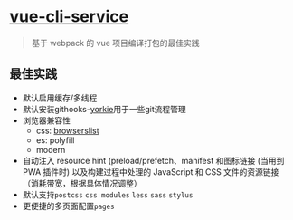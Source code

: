 # [vue-cli-service](https://cli.vuejs.org/)
> 基于 webpack 的 vue 项目编译打包的最佳实践

## 最佳实践
- 默认启用缓存/多线程
- 默认安装githooks-[yorkie](https://github.com/yyx990803/yorkie)用于一些git流程管理
- 浏览器兼容性
    - css: [browserslist](https://github.com/browserslist/browserslist)
    - es: polyfill
    - modern
- 自动注入 resource hint (preload/prefetch、manifest 和图标链接 (当用到 PWA 插件时) 以及构建过程中处理的 JavaScript 和 CSS 文件的资源链接（消耗带宽，根据具体情况调整）
- 默认支持`postcss` `css modules` `less` `sass` `stylus`
- 更便捷的多页面配置`pages`

